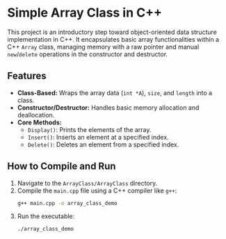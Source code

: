 # Simple Array Class in C++

This project is an introductory step toward object-oriented data structure implementation in C++. It encapsulates basic array functionalities within a C++ `Array` class, managing memory with a raw pointer and manual `new`/`delete` operations in the constructor and destructor.

## Features

*   **Class-Based:** Wraps the array data (`int *A`), `size`, and `length` into a class.
*   **Constructor/Destructor:** Handles basic memory allocation and deallocation.
*   **Core Methods:**
    *   `Display()`: Prints the elements of the array.
    *   `Insert()`: Inserts an element at a specified index.
    *   `Delete()`: Deletes an element from a specified index.

## How to Compile and Run

1.  Navigate to the `ArrayClass/ArrayClass` directory.
2.  Compile the `main.cpp` file using a C++ compiler like `g++`:
    ```bash
    g++ main.cpp -o array_class_demo
    ```
3.  Run the executable:
    ```bash
    ./array_class_demo
    ```
